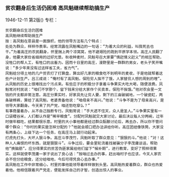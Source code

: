 ### 贫农翻身后生活仍困难  高凤魁继续帮助搞生产

1946-12-11
第2版()
专栏：

    贫农翻身后生活仍困难
    高凤魁继续帮助搞生产
    按：高凤魁在恩县是一面旗帜，他的领导方法有几个特点：
    处处为群众，样样作表率。经常流露在凤魁嘴边的一句话：“为着大众的利益，叫我死去也干。”为着高庄的农民翻身，怀里揣上两个凉窝窝，他不避艰险的跑到平原学本领。高庄人民翻了身，他要大家俭省细用的过好光景。秋收种麦时，凤魁号召大家要“情赶情义赶义”的相互帮助，没牲口的帮人工，有牲口的出畜力。因而十日里的高庄，漫野里是一群群的男女，老头子笑开嘴说：“多少年来没有过这样省工夫，省力气”。
    凤魁给分得土地的几户贫农打了打算盘，算出好几家的粮食吃不到明年的麦收，于是他就帮着这些户计划生产。吕三成说：“俺村有了高凤魁，保险穷人挨不了饿，人家替穷人想的周到的哩”。
    从凤魁的历史上很难找出个污点来。有些庄子的积极分子拿着斗争果实大吃大喝，随便浪费。凤魁常对村民说：“咱们不学那个，留下钱来分给大家作个买卖本，保险不挨饿。”他对农会里一文钱的开支都非常注意。高庄分果实时，好家具先让穷人要，剩下的三亩破碱地，一个破瓷缸，两条破棉裤，算给了高凤魁，老婆责备他说：“咱母亲不高兴。”他说：“斗争不是为了母亲高兴，是领导大家翻身。今天来了共产党，咱还愁吃穿么？”
    有事商量着办，从不自己独断专行。凤魁常说：“手大遮不住天，众人是圣人。”斗争果实里有一口袋稷谷米，人们都认作是“稀罕粮食”。分配时凤魁就交大家讨论，最后决议每人分两碗，过年时做年糕吃，结果都很乐意。村里的大小事他都是经过群众酝酿讨论后，再去办，所以你不管问哪个群众：“你村的果实是怎样分配的？”他就会顺口把办法讲给你听。高庄团结像铁筒，大家没有两条心，上级下达一个任务，在高庄马上就行动起来。
    打虎先打头，大坏人狠斗争。高庄斗李茂竹，凤魁听取了群众意见：“狠狠的斗。”他说：“对！这种人人痛恨的坏东西，就是狠狠斗”。斗争过后，要会里轮流着找被骗分子李茂庸谈话，帮助他“换脑筋”。应分得果实的贫苦伪匪家属给他们留下“候补期”，进行教育，变好了照样得果实。这样就使李茂庸一家子说出了良心话：“按咱过去办的事，赶出咱村子也应该，今天人家农会不但分给粮食，还分给咱地，今后可得凭良心去办事。”
    高凤魁在工作中非常细心，村里的事他能领导着样样做到头里。高凤魁热爱着群众，群众也热爱着他。他相信跟着共产党走，便能发挥自己的才智，创造出惊人的事业。
